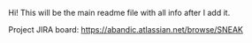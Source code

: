 Hi! This will be the main readme file with all info after I add it.

Project JIRA board: https://abandic.atlassian.net/browse/SNEAK
